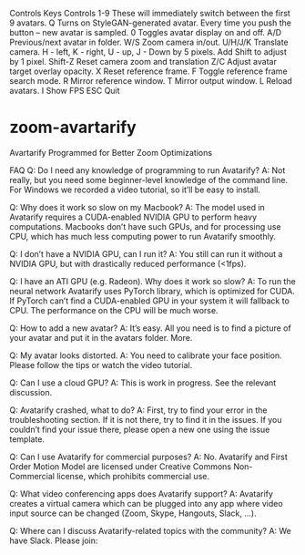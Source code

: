Controls
Keys	Controls
1-9	These will immediately switch between the first 9 avatars.
Q	Turns on StyleGAN-generated avatar. Every time you push the button – new avatar is sampled.
0	Toggles avatar display on and off.
A/D	Previous/next avatar in folder.
W/S	Zoom camera in/out.
U/H/J/K	Translate camera. H - left, K - right, U - up, J - Down by 5 pixels. Add Shift to adjust by 1 pixel.
Shift-Z	Reset camera zoom and translation
Z/C	Adjust avatar target overlay opacity.
X	Reset reference frame.
F	Toggle reference frame search mode.
R	Mirror reference window.
T	Mirror output window.
L	Reload avatars.
I	Show FPS
ESC	Quit

# zoom-avartarify
Avartarify Programmed for Better Zoom Optimizations

FAQ
Q: Do I need any knowledge of programming to run Avatarify?
A: Not really, but you need some beginner-level knowledge of the command line. For Windows we recorded a video tutorial, so it’ll be easy to install.

Q: Why does it work so slow on my Macbook?
A: The model used in Avatarify requires a CUDA-enabled NVIDIA GPU to perform heavy computations. Macbooks don’t have such GPUs, and for processing use CPU, which has much less computing power to run Avatarify smoothly.

Q: I don’t have a NVIDIA GPU, can I run it?
A: You still can run it without a NVIDIA GPU, but with drastically reduced performance (<1fps).

Q: I have an ATI GPU (e.g. Radeon). Why does it work so slow?
A: To run the neural network Avatarify uses PyTorch library, which is optimized for CUDA. If PyTorch can’t find a CUDA-enabled GPU in your system it will fallback to CPU. The performance on the CPU will be much worse.

Q: How to add a new avatar?
A: It’s easy. All you need is to find a picture of your avatar and put it in the avatars folder. More.

Q: My avatar looks distorted.
A: You need to calibrate your face position. Please follow the tips or watch the video tutorial.

Q: Can I use a cloud GPU?
A: This is work in progress. See the relevant discussion.

Q: Avatarify crashed, what to do?
A: First, try to find your error in the troubleshooting section. If it is not there, try to find it in the issues. If you couldn’t find your issue there, please open a new one using the issue template.

Q: Can I use Avatarify for commercial purposes?
A: No. Avatarify and First Order Motion Model are licensed under Creative Commons Non-Commercial license, which prohibits commercial use.

Q: What video conferencing apps does Avatarify support?
A: Avatarify creates a virtual camera which can be plugged into any app where video input source can be changed (Zoom, Skype, Hangouts, Slack, ...).

Q: Where can I discuss Avatarify-related topics with the community?
A: We have Slack. Please join: 

